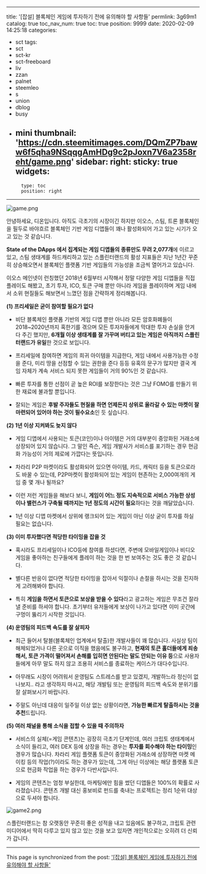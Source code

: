 
---
title: '[잡설] 블록체인 게임에 투자하기 전에 유의해야 할 사항들'
permlink: 3g69m1
catalog: true
toc_nav_num: true
toc: true
position: 9999
date: 2020-02-09 14:25:18
categories:
- sct
tags:
- sct
- sct-kr
- sct-freeboard
- liv
- zzan
- palnet
- steemleo
- s
- union
- dblog
- busy
- mini
thumbnail: 'https://cdn.steemitimages.com/DQmZP7baww6f5qha9NSqqgAmHDg9c2pJoxn7V6a2358reht/game.png'
sidebar:
    right:
        sticky: true
widgets:
    -
        type: toc
        position: right
---


![game.png](https://cdn.steemitimages.com/DQmZP7baww6f5qha9NSqqgAmHDg9c2pJoxn7V6a2358reht/game.png)

안녕하세요, 디온입니다. 아직도 극초기의 시장이긴 하지만 이오스, 스팀, 트론 블록체인을 필두로 바야흐르 블록체인 기반 게임 디앱들이 꽤나 활성화되어 가고 있는 시기가 오고 있는 것 같습니다. 

**State of the DApps 에서 집계되는 게임 디앱들의 종류만도 무려 2,077개**에 이르고 있고, 스팀 생태계를 하드캐리하고 있는 스플린터랜드의 활성 지표들은 지난 1년간 꾸준히 상승해오면서 블록체인 플랫폼 기반 게임들의 가능성을 조금씩 열어가고 있습니다.

이오스 메인넷이 런칭했던 2018년 6월부터 시작해서 정말 다양한 게임 디앱들을 직접 플레이도 해봤고, 초기 투자, ICO, 토큰 구매 뿐만 아니라 게임을 플레이하며 게임 내에서 소위 현질들도 해보면서 느꼈던 점을 간략하게 정리해봅니다. 

**(1) 프리세일은 굳이 참여할 필요가 없다**

- 비단 블록체인 플랫폼 기반의 게임 디앱 뿐만 아니라 모든 암호화폐들이 2018~2020년까지 혹한기를 겪으며 모든 투자자들에게 막대한 투자 손실을 안겨다 주긴 했지만, **6개월 이상 생태계를 잘 가꾸며 버티고 있는 게임은 아직까지 스플린터랜드가 유일**한 것으로 보입니다.

- 프리세일에 참여하면 게임의 희귀 아이템을 지급한다, 게임 내에서 사용가능한 수정을 준다, 미리 땅을 선점할 수 있는 권한을 준다 등등 유혹의 문구가 많지만 결국 게임 자체가 계속 서비스 되지 못한 게임들이 거의 90%인 것 같습니다.

- 빠른 투자를 통한 선점이 곧 높은 ROI를 보장한다는 것은 그냥 FOMO를 만들기 위한 재료에 불과할 뿐입니다.

- 잘되는 게임은 **후발 주자들도 현질을 하면 언제든지 상위로 올라갈 수 있는 마켓이 잘 마련되어 있어야 하는 것이 필수요소**인 듯 싶습니다.

**(2) 1년 이상 지켜봐도 늦지 않다**

- 게임 디앱에서 사용되는 토큰(코인)이나 아이템은 거의 대부분이 중앙화된 거래소에 상장되어 있지 않습니다. 그 말인 즉슨, 게임 개발사가 서비스를 포기하는 경우 현금화 가능성이 거의 제로에 가깝다는 뜻입니다.

- 차라리 P2P 마켓이라도 활성화되어 있으면 아이템, 카드, 캐릭터 등을 토큰으로라도 바꿀 수 있는데, P2P마켓이 활성화되어 있는 게임이 현존하는 2,000여개의 게임 중 몇 개나 될까요?

- 이런 저런 게임들을 해보다 보니, **게임이 어느 정도 지속적으로 서비스 가능한 상성이나 밸런스가 구축될 때까지는 1년 정도의 시간이 필요**하다는 것을 깨달았습니다. 

- 1년 이상 디앱 마켓에서 상위에 랭크되어 있는 게임이 아닌 이상 굳이 투자를 하실 필요는 없습니다.

**(3) 이미 투자했다면 적당한 타이밍을 잡을 것**

- 혹시라도 프리세일이나 ICO등에 참여를 하셨다면, 주변에 모바일게임이나 비디오 게임을 좋아하는 친구들에게 플레이 하는 것을 한 번 보여주는 것도 좋은 것 같습니다.

- 별다른 반응이 없다면 적당한 타이밍을 잡아서 익절이나 손절을 하시는 것을 진지하게 고려해봐야 합니다.

- 특히 **게임을 하면서 토큰으로 보상을 받을 수 있다**라고 광고하는 게임은 무조건 잘라낼 준비를 하셔야 합니다. 초기부터 유저들에게 보상이 나가고 있다면 이미 곳간에 구멍이 뚫리기 시작한 것입니다.

**(4) 운영팀의 피드백 속도를 잘 살피자**

- 최근 들어서 탈블(블록체인 업계에서 탈출)한 개발사들이 꽤 많습니다. 사실상 팀이 해체되었거나 다른 곳으로 이직을 했음에도 불구하고, **현재의 토큰 홀더들에게 죄송해서, 토큰 가격이 떨어져서 손해를 입히면 안된다는 말도 안되는 이유 등**으로 사용자들에게 아무 말도 하지 않고 조용히 서비스를 종료하는 케이스가 대다수입니다.

- 아무래도 시장이 어려워서 운영팀도 스트레스를 받고 있겠지, 개발하느라 정신이 없나보지.. 라고 생각하지 마시고, 해당 개발팀 또는 운영팀의 피드백 속도와 분위기를 잘 살펴보시기 바랍니다.

- 주말도 아닌데 대응이 일주일 이상 없는 상황이라면, **가능한 빠르게 탈출하시는 것을 추천**드립니다.   

**(5) 여러 채널을 통해 소식을 접할 수 있을 때 주의하자**

- 서비스의 실체(=게임 콘텐츠)는 굉장히 극초기 단계인데, 여러 크립토 생태계에서 소식이 들리고, 여러 DEX 등에 상장을 하는 경우는 **투자를 회수해야 하는 타이밍**인 경우가 많습니다. 차라리 게임 플랫폼 토큰이 중앙화된 거래소에 상장하면 마켓 메이킹 등의 작업(?)이라도 하는 경우가 있는데, 그게 아닌 이상에는 해당 플랫폼 토큰으로 현금화 작업을 하는 경우가 다반사입니다.

- 게임의 콘텐츠는 엄청 부실한데, 마케팅에만 힘을 썼던 디앱들은 100%의 확률로 사라졌습니다. 콘텐츠 개발 대신 홍보비로 펀드를 축내는 프로젝트는 정리 1순위 대상으로 두셔야 합니다.

![game2.png](https://cdn.steemitimages.com/DQmeC3V36aUebRKbLYMNKovYHnPERQUTeRy4WgubDfkNAMi/game2.png)

스플린터랜드는 참 오랫동안 꾸준히 좋은 성적을 내고 있음에도 불구하고, 크립토 관련 미디어에서 딱히 다루고 있지 않고 있는 것을 보고 있자면 개인적으로는 오히려 더 신뢰가 갑니다.

- - -

This page is synchronized from the post: ['[잡설] 블록체인 게임에 투자하기 전에 유의해야 할 사항들'](https://steemit.com/@donekim/3g69m1)
